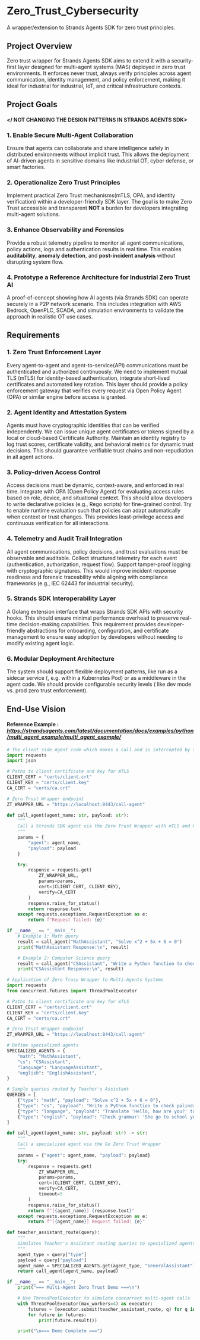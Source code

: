 # Zero_Trust_Cybersecurity
A wrapper/extension to Strands Agents SDK for zero trust principles.

## Project Overview
Zero trust wrapper for Strands Agents SDK aims to extend it with a security-first layer designed for multi-agent systems (MAS) deployed in zero trust environments. It enforces never trust, always verify principles across agent communication, identity management, and policy enforcement, making it ideal for industrial for industrial, IoT, and critical infrastructure contexts.


## Project Goals
#### **</ NOT CHANGING THE DESIGN PATTERNS IN STRANDS AGENTS SDK>**

### 1. Enable Secure Multi-Agent Collaboration
Ensure that agents can collaborate and share intelligence safely in distributed environments without implicit trust.  This allows the deployment of AI-driven agents in sensitive domains like industrial OT, cyber defense, or smart factories.

### 2. Operationalize Zero Trust Principles
Implement practical Zero Trust mechanisms(mTLS, OPA, and identity verification) within a developer-friendly SDK layer. The goal is to make Zero Trust accessible and transparent **NOT** a burden for developers integrating multi-agent solutions.

### 3. Enhance Observability and Forensics
Provide a robust telemetry pipeline to monitor all agent 
communications, policy actions, logs and authentication results in real time. This enables **auditability**, **anomaly detection**, and **post-incident analysis** without disrupting system flow.

### 4. Prototype a Reference Architecture for Industrial Zero Trust AI
A proof-of-concept showing how AI agents (via Strands SDK) can operate securely in a P2P network scenario. This includes integration with AWS Bedrock, OpenPLC, SCADA, and simulation environments to validate the approach in realistic OT use cases.

## Requirements
### 1. Zero Trust Enforcement Layer
Every agent-to-agent and agent-to-service(API) communications must be authenticated and authorized continuously. We need to implement mutual TLS (mTLS) for identity-based authentication, integrate short-lived certificates and automated key rotation. This layer should provide a policy enforcement gateway that verifies every request via Open Policy Agent (OPA) or similar engine before access is granted.

### 2. Agent Identity and Attestation System
Agents must have cryptographic identities that can be verified independently. We can issue unique agent certificates or tokens signed by a local or cloud-based Certificate Authority. Maintain an identity registry to log trust scores, certificate validity, and behavioral metrics for dynamic trust decisions. This should guarantee verifiable trust chains and non-repudiation in all agent actions.

### 3. Policy-driven Access Control
Access decisions must be dynamic, context-aware, and enforced in real time. Integrate with OPA (Open Policy Agent) for evaluating access rules based on role, device, and situational context. This should allow developers to write declarative policies (e.g., Rego scripts) for fine-grained control. Try to enable runtime evaluation such that policies can adapt automatically when context or trust changes.
This provides least-privilege access and continuous verification for all interactions.

### 4. Telemetry and Audit Trail Integration
All agent communications, policy decisions, and trust evaluations must be observable and auditable. Collect structured telemetry for each event (authentication, authorization, request flow). Support tamper-proof logging with cryptographic signatures. This would improve incident response readiness and forensic traceability while aligning with compliance frameworks (e.g., IEC 62443 for industrial security).  

### 5. Strands SDK Interoperability Layer
A Golang extension interface that wraps Strands SDK APIs with security hooks. This should ensure minimal performance overhead to preserve real-time decision-making capabilities. This requirement provides developer-friendly abstractions for onboarding, configuration, and certificate management to ensure easy adoption by developers without needing to modify existing agent logic.

### 6. Modular Deployment Architecture
The system should support flexible deployment patterns, like run as a sidecar service (, e.g. within a Kubernetes Pod) or as a middleware in the agent code. We should provide configurable security levels ( like dev mode vs. prod zero trust enforcement). 

## End-Use Vision
#### Reference Example : *https://strandsagents.com/latest/documentation/docs/examples/python/multi_agent_example/multi_agent_example/*
```python
# The client side Agent code which makes a call and is intercepted by the wrapper.
import requests
import json

# Paths to client certificate and key for mTLS
CLIENT_CERT = "certs/client.crt"
CLIENT_KEY = "certs/client.key"
CA_CERT = "certs/ca.crt"

# Zero Trust Wrapper endpoint
ZT_WRAPPER_URL = "https://localhost:8443/call-agent"

def call_agent(agent_name: str, payload: str):
    """
    Call a Strands SDK agent via the Zero Trust Wrapper with mTLS and OPA enforcement
    """
    params = {
        "agent": agent_name,
        "payload": payload
    }

    try:
        response = requests.get(
            ZT_WRAPPER_URL,
            params=params,
            cert=(CLIENT_CERT, CLIENT_KEY),
            verify=CA_CERT
        )
        response.raise_for_status()
        return response.text
    except requests.exceptions.RequestException as e:
        return f"Request failed: {e}"

if __name__ == "__main__":
    # Example 1: Math query
    result = call_agent("MathAssistant", "Solve x^2 + 5x + 6 = 0")
    print("MathAssistant Response:\n", result)

    # Example 2: Computer Science query
    result = call_agent("CSAssistant", "Write a Python function to check if a string is palindrome")
    print("CSAssistant Response:\n", result)

```


```python
# Application of Zero Trusy Wrapper to Multi-Agents Systems
import requests
from concurrent.futures import ThreadPoolExecutor

# Paths to client certificate and key for mTLS
CLIENT_CERT = "certs/client.crt"
CLIENT_KEY = "certs/client.key"
CA_CERT = "certs/ca.crt"

# Zero Trust Wrapper endpoint
ZT_WRAPPER_URL = "https://localhost:8443/call-agent"

# Define specialized agents
SPECIALIZED_AGENTS = {
    "math": "MathAssistant",
    "cs": "CSAssistant",
    "language": "LanguageAssistant",
    "english": "EnglishAssistant",
}

# Sample queries routed by Teacher's Assistant
QUERIES = [
    {"type": "math", "payload": "Solve x^2 + 5x + 6 = 0"},
    {"type": "cs", "payload": "Write a Python function to check palindrome"},
    {"type": "language", "payload": "Translate 'Hello, how are you?' to Spanish"},
    {"type": "english", "payload": "Check grammar: 'She go to school yesterday'"}
]

def call_agent(agent_name: str, payload: str) -> str:
    """
    Call a specialized agent via the Go Zero Trust Wrapper
    """
    params = {"agent": agent_name, "payload": payload}
    try:
        response = requests.get(
            ZT_WRAPPER_URL,
            params=params,
            cert=(CLIENT_CERT, CLIENT_KEY),
            verify=CA_CERT,
            timeout=5
        )
        response.raise_for_status()
        return f"[{agent_name}] {response.text}"
    except requests.exceptions.RequestException as e:
        return f"[{agent_name}] Request failed: {e}"

def teacher_assistant_route(query):
    """
    Simulates Teacher's Assistant routing queries to specialized agents
    """
    agent_type = query["type"]
    payload = query["payload"]
    agent_name = SPECIALIZED_AGENTS.get(agent_type, "GeneralAssistant")
    return call_agent(agent_name, payload)

if __name__ == "__main__":
    print("=== Multi-Agent Zero Trust Demo ===\n")

    # Use ThreadPoolExecutor to simulate concurrent multi-agent calls
    with ThreadPoolExecutor(max_workers=4) as executor:
        futures = [executor.submit(teacher_assistant_route, q) for q in QUERIES]
        for future in futures:
            print(future.result())

    print("\n=== Demo Complete ===")

```